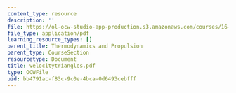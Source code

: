 ```yaml
---
content_type: resource
description: ''
file: https://ol-ocw-studio-app-production.s3.amazonaws.com/courses/16-01-unified-engineering-i-ii-iii-iv-fall-2005-spring-2006/bb4791acf83c9c0e4bca0d6493cebfff_velocitytriangles.pdf
file_type: application/pdf
learning_resource_types: []
parent_title: Thermodynamics and Propulsion
parent_type: CourseSection
resourcetype: Document
title: velocitytriangles.pdf
type: OCWFile
uid: bb4791ac-f83c-9c0e-4bca-0d6493cebfff
---
```

